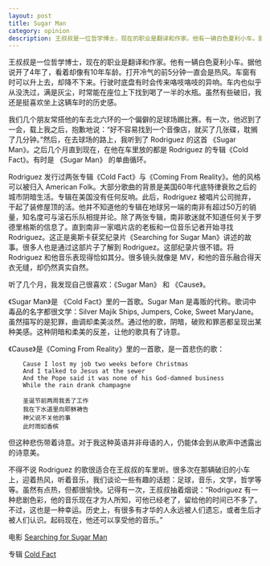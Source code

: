 ```yaml
---
layout: post
title: Sugar Man
category: opinion
description: 王叔叔是一位哲学博士，现在的职业是翻译和作家。他有一辆白色夏利小车。据他说车开了4年了，看着像有10年车龄。
---
```


王叔叔是一位哲学博士，现在的职业是翻译和作家。他有一辆白色夏利小车。据他说开了4年了，看着却像有10年车龄。打开冷气的前5分钟一直会是热风。车窗有时可以升上去，却降不下来。行驶时底盘有时会传来咯吱咯吱的异响。车内也似乎从没洗过，满是灰尘，时常能在座位上下找到喝了一半的水瓶。虽然有些破旧，我还是挺喜欢坐上这辆车时的历史感。

我们几个朋友常搭他的车去北六环的一个偏僻的足球场踢比赛。有一次，他迟到了一会，载上我之后，抱歉地说：“好不容易找到一个音像店，就买了几张碟，耽搁了几分钟。”然后，在去球场的路上，我听到了 Rodriguez 的这首 《Sugar Man》。之后几个月直到现在，在他在车里放的都是 Rodriguez 的专辑《Cold Fact》。有时是 《Sugar Man》 的单曲循环。

Rodriguez 发行过两张专辑《Cold Fact》与《Coming From Reality》。他的风格可以被归入 American Folk。大部分歌曲的背景是美国60年代底特律衰败之后的城市阴暗生活。专辑在美国没有任何反响。此后，Rodriguez 被唱片公司抛弃，干起了装修屋顶的活。他并不知道他的专辑在地球另一端的南非有超过50万的销量，知名度可与滚石乐队相提并论。除了两张专辑，南非歌迷就不知道任何关于罗德里格斯的信息了。直到南非一家唱片店的老板和一位音乐记者开始寻找 Rodriguez。这正是奥斯卡获奖纪录片《Searching for Sugar Man》讲述的故事。很多人也是通过这部片子了解到 Rodriguez。这部纪录片很不错。将 Rodriguez 和他音乐表现得恰如其分。很多镜头就像是 MV，和他的音乐融合得天衣无缝，却仍然真实自然。

听了几个月，我发现自己很喜欢：《Sugar Man》 和 《Cause》。

《Sugar Man》是 《Cold Fact》里的一首歌。Sugar Man 是毒贩的代称。歌词中毒品的名字都很文学：Silver Majik Ships, Jumpers, Coke, Sweet MaryJane。虽然描写的是犯罪，曲调却柔美淡然。通过他的歌，阴暗，破败和罪恶都呈现出某种美感。这种阴暗和柔美的反差，让他的歌具有了诗意。

《Cause》是《Coming From Reality》里的一首歌，是一首悲伤的歌：

```
	Cause I lost my job two weeks before Christmas
	And I talked to Jesus at the sewer
	And the Pope said it was none of his God-damned business
	While the rain drank champagne

	圣诞节前两周我丢了工作
	我在下水道里向耶稣祷告
	神父说不关他的事
	此时雨如香槟
```

但这种悲伤带着诗意。对于我这种英语并非母语的人，仍能体会到从歌声中透露出的诗意美。

不得不说 Rodriguez 的歌很适合在王叔叔的车里听。很多次在那辆破旧的小车上，迎着热风，听着音乐，我们谈论一些有趣的话题：足球，音乐，文学，哲学等等。虽然有点热，但都很愉快。记得有一次，王叔叔抽着烟说：“Rodriguez 有一种悲剧色彩，他的音乐现在才为人所知，可他已经老了，留给他的时间已不多了。不过，这也是一种幸运。历史上，有很多有才华的人永远被人们遗忘，或者生后才被人们认识。起码现在，他还可以享受他的音乐。”

电影 [Searching for Sugar Man](https://movie.douban.com/subject/7015798/)

专辑 [Cold Fact](https://music.douban.com/subject/11531405/)